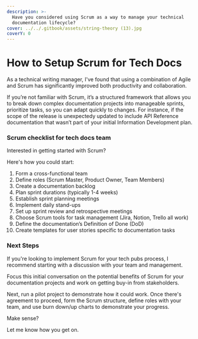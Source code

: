 ```yaml
---
description: >-
  Have you considered using Scrum as a way to manage your technical
  documentation lifecycle?
cover: ../../.gitbook/assets/string-theory (13).jpg
coverY: 0
---
```


# How to Setup Scrum for Tech Docs

As a technical writing manager, I've found that using a combination of Agile and Scrum has significantly improved both productivity and collaboration.&#x20;

If you’re not familiar with Scrum, it’s a structured framework that allows you to break down complex documentation projects into manageable sprints, prioritize tasks, so you can adapt quickly to changes. For instance, if the scope of the release is unexpectedy updated to include API Reference documentation that wasn’t part of your initial Information Development plan.&#x20;

### Scrum checklist for tech docs team

Interested in getting started with Scrum?

Here's how you could start:

1. Form a cross-functional team
2. Define roles (Scrum Master, Product Owner, Team Members)
3. Create a documentation backlog
4. Plan sprint durations (typically 1-4 weeks)
5. Establish sprint planning meetings
6. Implement daily stand-ups
7. Set up sprint review and retrospective meetings
8. Choose Scrum tools for task management (Jira, Notion, Trello all work)
9. Define the documentation’s Definition of Done (DoD)
10. Create templates for user stories specific to documentation tasks&#x20;

### **Next Steps**&#x20;

If you're looking to implement Scrum for your tech pubs process, I recommend starting with a discussion with your team and management.&#x20;

Focus this initial conversation on the potential benefits of Scrum for your documentation projects and work on getting buy-in from stakeholders.&#x20;

Next, run a pilot project to demonstrate how it could work. Once there's agreement to proceed, form the Scrum structure, define roles with your team, and use burn down/up charts to demonstrate your progress.&#x20;

Make sense?&#x20;

Let me know how you get on.
